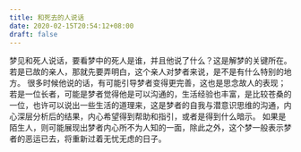 ```yaml
---
title: 和死去的人说话
date: 2020-02-15T20:54:12+08:00
draft: false
---
```


梦见和死人说话，要看梦中的死人是谁，并且他说了什么？这是解梦的关键所在。
若是已故的亲人，那就先要弄明白，这个亲人对梦者来说，是不是有什么特别的地方。
很多时候他说的话，有可能引导梦者变得更完善，这也是思念故人的表现；若是一位长者，可能是梦者觉得他是可以沟通的，生活经验也丰富，是比较苍桑的一位，也许可以说出一些生活的道理来，这是梦者的自我与潜意识思维的沟通，内心深层分析后的结果，内心希望得到帮助和指引，或者是得到什么暗示。
如果是陌生人，则可能展现出梦者内心所不为人知的一面，除此之外，这个梦一般表示梦者的恶运已去，将重新过着无忧无虑的日子。
